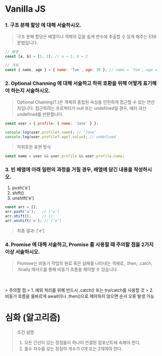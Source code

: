 # Vanilla JS
### 1. 구조 분해 할당 에 대해 서술하시오.
> 구조 분해 할당은 배열이나 객체의 값을 쉽게 변수에 추출할 수 있게 해주는 ES6 문법입니다.

```javascript
// 배열
const [a, b] = [1, 2]; // a = 1, b = 2

// 객체
const { name, age } = { name: 'Tom', age: 30 }; // name = 'Tom', age = 30
```

### 2. Optional Channing 에 대해 서술하고 하위 호환을 위해 어떻게 표기해야 하는지 서술하시오.
> Optional Chaining(?.)은 객체의 중첩된 속성을 안전하게 접근할 수 있는 연산자입니다. 접근하려는 프로퍼티가 null 또는 undefined일 경우, 에러 대신 undefined를 반환합니다.

```javascript
const user = { profile: { name: 'Jane' } };

console.log(user.profile?.name); // 'Jane'
console.log(user.profile?.age?.value); // undefined
```
> 하위호한 표현 방식

 ```javascript
 const name = user && user.profile && user.profile.name;
```

### 3. 빈 배열에 아래 일련의 과정을 거칠 경우, 배열에 담긴 내용을 작성하시오.
1. push('a')
2. shift()
3. unshift('e')

```javascript
const arr = [];
arr.push('a');   // ['a']
arr.shift();     // []
arr.unshift('e'); // ['e']
```

> 최종 결과: ['e']

### 4. Promise 에 대해 서술하고, Promise 를 사용할 때 주의할 점을 2가지 이상 서술하시오.
> Promise는 비동기 작업의 완료 혹은 실패를 나타내는 객체로, .then, .catch, .finally 메서드를 통해 비동기 흐름을 제어할 수 있습니다.
<br />
<br />
> 주의할 점
> 1. 예외 처리를 위해 반드시 .catch() 또는 try/catch를 사용할 것
> 2. 비동기 흐름을 올바르게 await이나 .then()으로 제어하지 않으면 순서 오류 발생 가능

# 심화 (알고리즘)
> 조건 설명
> 1. 모든 간선이 있는 정점들이 하나의 연결된 컴포넌트에 속해야 한다.
> 2. 홀수 차수를 갖는 정점의 개수가 0개 또는 2개여야 한다.
